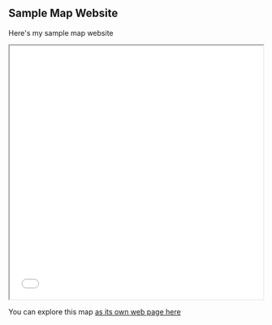 ## Sample Map Website

Here's my sample map website

<iframe src="Ithaca-map.html" height="500" width="500"></iframe>

You can explore this map [as its own web page here](index.html)
